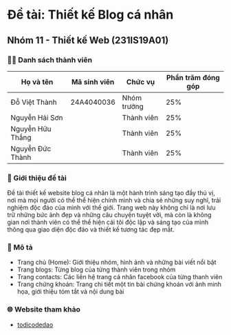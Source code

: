 # Đề tài: Thiết kế Blog cá nhân
## Nhóm 11 - Thiết kế Web (231IS19A01)
### :raising_hand_man:	Danh sách thành viên
| Họ và tên | Mã sinh viên | Chức vụ | Phần trăm đóng góp |
|--------------|-------|------|-------|
| Đỗ Việt Thành | 24A4040036 | Nhóm trưởng | 25% |
| Nguyễn Hải Sơn |  | Thành viên | 25% |
| Nguyễn Hữu Thắng |  | Thành viên | 25% |
| Nguyễn Đức Thành |  | Thành viên | 25% |
### :open_book:	Giới thiệu đề tài
Đề tài thiết kế website blog cá nhân là một hành trình sáng tạo đầy thú vị, nơi mà mọi người có thể thể hiện chính mình và chia sẻ những suy nghĩ, trải nghiệm độc đáo của mình với thế giới. Trang web này không chỉ là nơi lưu trữ những bức ảnh đẹp và những câu chuyện tuyệt vời, mà còn là không gian nơi thành viên có thể thể hiện cái tôi độc lập và sáng tạo của mình thông qua giao diện độc đáo và thiết kế tương tác đẹp mắt.
### :page_facing_up: Mô tả
- Trang chủ (Home): Giới thiệu nhóm, hình ảnh và những bài viết nổi bật
- Trang blogs: Từng blog của từng thành viên trong nhóm
- Trang contacts: Các liên hệ trang cá nhân facebook của từng thanh viên
- Trang chứng khoán: Trang chi tiết một tin bài chứng khoán với ảnh minh họa, giới thiệu tóm tắt và nội dung bài
### :globe_with_meridians: Website tham khảo
- [todicodedao](https://toidicodedao.com/)

